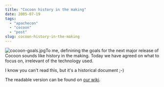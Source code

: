 ```yaml
---
title: "Cocoon history in the making"
date: 2005-07-19
tags: 
  - "apachecon"
  - "cocoon"
  - "post"
slug: cocoon-history-in-the-making
---
```


![cocoon-goals.jpg](/assets/images/movable-type-blog-archives/cocoon-goals.jpg)To me, definining the goals for the next major release of Cocoon sounds like history in the making. Today we have agreed on what to focus on, irrelevant of the technology used.

I know you can't read this, but it's a historical document ;-)

The readable version can be found on [our wiki](http://wiki.apache.org/cocoon/Blockathon2005Report).
